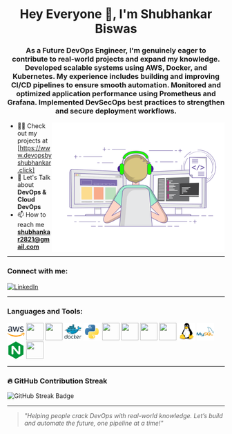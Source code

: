 <h1 align="center">Hey Everyone 👋, I'm Shubhankar Biswas</h1>


<h3 align="center">As a Future DevOps Engineer, I'm genuinely eager to contribute to real-world projects and expand my knowledge. 
Developed scalable systems using AWS, Docker, and Kubernetes. My experience includes building and improving CI/CD 
pipelines to ensure smooth automation. Monitored and optimized application performance using Prometheus and 
Grafana. Implemented DevSecOps best practices to strengthen and secure deployment workflows.  </h3>

<p align="center">
  <a href="https://github.com/Shubhankar-24x">
  </a>
  
  <a href="https://www.linkedin.com/in/shubhankar-biswas-467341311">
    
  </a>

  <a href="https://www.devopsbyshubhankar.click">
    
  </a>
</p>

<img align="right" alt="Coding" width="400" src="https://raw.githubusercontent.com/devSouvik/devSouvik/master/gif3.gif">



- 👨‍💻 Check out my projects at [https://www.devopsbyshubhankar.click]  
- 💬 Let's Talk about **DevOps & Cloud DevOps**  
- 📫 How to reach me **shubhankar2821@gmail.com**

---

<h3 align="left">Connect with me:</h3>
<p align="left">
  <a href="https://www.linkedin.com/in/shubhankar-biswas-467341311" target="blank"><img align="center" src="https://raw.githubusercontent.com/rahuldkjain/github-profile-readme-generator/master/src/images/icons/Social/linked-in-alt.svg" alt="LinkedIn" height="30" width="40" /></a>
  
</p>

---

<h3 align="left">Languages and Tools:</h3>
<p align="left">
  <img src="https://raw.githubusercontent.com/devicons/devicon/master/icons/amazonwebservices/amazonwebservices-original-wordmark.svg" width="40" height="40"/>
  
  <img src="https://www.vectorlogo.zone/logos/gnu_bash/gnu_bash-icon.svg" width="40" height="40"/>
  <img src="https://www.svgrepo.com/show/373625/gitlab.svg" width="40" height="40"/>
  <img src="https://raw.githubusercontent.com/devicons/devicon/master/icons/docker/docker-original-wordmark.svg" width="40" height="40"/>
  <img src="https://raw.githubusercontent.com/devicons/devicon/master/icons/python/python-original.svg" width="40" height="40"/>
  <img src="https://www.vectorlogo.zone/logos/git-scm/git-scm-icon.svg" width="40" height="40"/>
  <img src="https://www.vectorlogo.zone/logos/grafana/grafana-icon.svg" width="40" height="40"/>
  <img src="https://www.vectorlogo.zone/logos/jenkins/jenkins-icon.svg" width="40" height="40"/>
  <img src="https://www.vectorlogo.zone/logos/kubernetes/kubernetes-icon.svg" width="40" height="40"/>
  <img src="https://raw.githubusercontent.com/devicons/devicon/master/icons/linux/linux-original.svg" width="40" height="40"/>
  <img src="https://raw.githubusercontent.com/devicons/devicon/master/icons/mysql/mysql-original-wordmark.svg" width="40" height="40"/>
  <img src="https://raw.githubusercontent.com/devicons/devicon/master/icons/nginx/nginx-original.svg" width="40" height="40"/>
  <img src="https://www.vectorlogo.zone/logos/getpostman/getpostman-icon.svg" width="40" height="40"/>
</p>




---
### 🔥 GitHub Contribution Streak

![GitHub Streak Badge](https://img.shields.io/badge/GitHub%20Streak-Active-brightgreen?logo=github&style=for-the-badge)

---


> *"Helping people crack DevOps with real-world knowledge. Let’s build and automate the future, one pipeline at a time!"*
